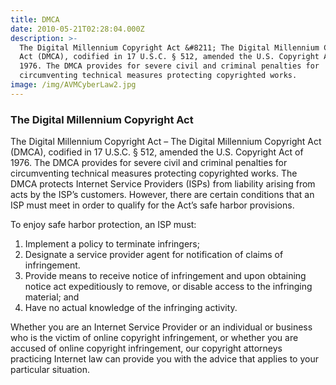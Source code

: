 ```yaml
---
title: DMCA
date: 2010-05-21T02:28:04.000Z
description: >-
  The Digital Millennium Copyright Act &#8211; The Digital Millennium Copyright
  Act (DMCA), codified in 17 U.S.C. § 512, amended the U.S. Copyright Act of
  1976. The DMCA provides for severe civil and criminal penalties for
  circumventing technical measures protecting copyrighted works.
image: /img/AVMCyberLaw2.jpg
---
```

### The Digital Millennium Copyright Act

The Digital Millennium Copyright Act &#8211; The Digital Millennium Copyright Act (DMCA), codified in 17 U.S.C. § 512, amended the U.S. Copyright Act of 1976. The DMCA provides for severe civil and criminal penalties for circumventing technical measures protecting copyrighted works. The DMCA protects Internet Service Providers (ISPs) from liability arising from acts by the ISP’s customers. However, there are certain conditions that an ISP must meet in order to qualify for the Act’s safe harbor provisions.

To enjoy safe harbor protection, an ISP must:

1. Implement a policy to terminate infringers;
2. Designate a service provider agent for notification of claims of infringement.
3. Provide means to receive notice of infringement and upon obtaining notice act expeditiously to remove, or disable access to the infringing material; and
4. Have no actual knowledge of the infringing activity.

Whether you are an Internet Service Provider or an individual or business who is the victim of online copyright infringement, or whether you are accused of online copyright infringement, our copyright attorneys  practicing Internet law can provide you with the advice that applies to your particular situation.
